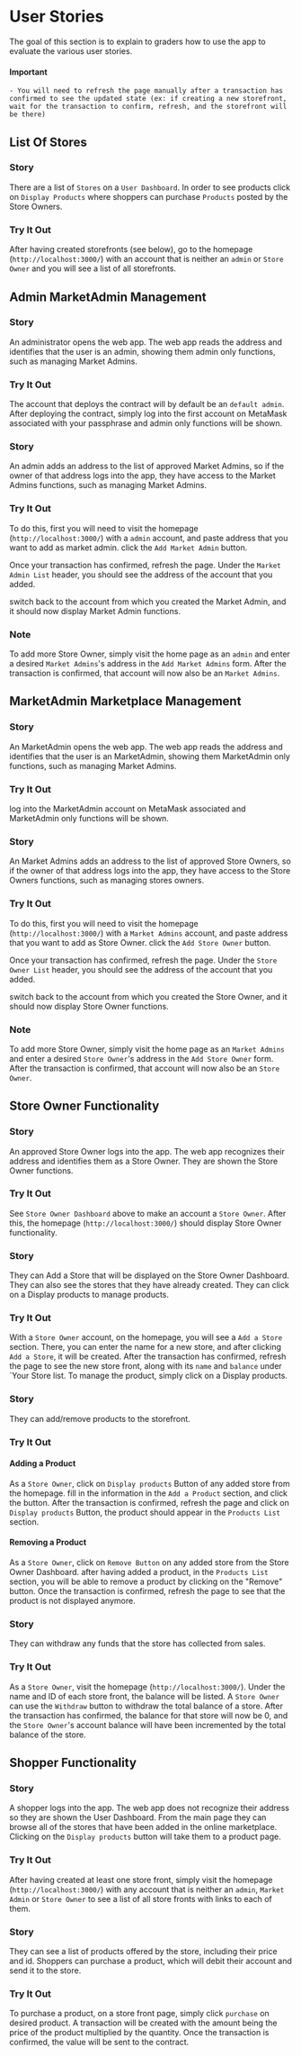 # User Stories
The goal of this section is to explain to graders how to use the app to evaluate the various user stories. 

#### Important 
	- You will need to refresh the page manually after a transaction has confirmed to see the updated state (ex: if creating a new storefront, wait for the transaction to confirm, refresh, and the storefront will be there)


## List Of Stores  
### Story
There are a list of `Stores` on a `User Dashboard`. In order to see products click on `Display Products` where shoppers can purchase `Products` posted by the Store Owners.

### Try It Out 
After having created storefronts (see below), go to the homepage (`http://localhost:3000/`) with an account that is neither an `admin` or `Store Owner` and you will see a list of all storefronts. 


## Admin MarketAdmin Management 

### Story 
An administrator opens the web app. The web app reads the address and identifies that the user is an admin, showing them admin only functions, such as managing Market Admins. 

### Try It Out
The account that deploys the contract will by default be an `default admin`. After deploying the contract, simply log into the first account on MetaMask associated with your passphrase and admin only functions will be shown. 

### Story 
An admin adds an address to the list of approved Market Admins, so if the owner of that address logs into the app, they have access to the Market Admins functions, such as managing Market Admins. 

### Try It Out
To do this, first you will need to visit the homepage (`http://localhost:3000/`) with a `admin` account, and paste address that you want to add as market admin. click the `Add Market Admin` button. 

Once your transaction has confirmed, refresh the page. Under the `Market Admin List` header, you should see the address of the account that you added. 

switch back to the account from which you created the Market Admin, and it should now display Market Admin functions. 

### Note
To add more Store Owner, simply visit the home page as an `admin` and enter a desired `Market Admins`'s address in the `Add Market Admins` form. After the transaction is confirmed, that account will now also be an `Market Admins`. 


## MarketAdmin Marketplace Management 

### Story 
An MarketAdmin opens the web app. The web app reads the address and identifies that the user is an MarketAdmin, showing them MarketAdmin only functions, such as managing Market Admins. 

### Try It Out
log into the MarketAdmin account on MetaMask associated and MarketAdmin only functions will be shown. 

### Story 
An Market Admins adds an address to the list of approved Store Owners, so if the owner of that address logs into the app, they have access to the Store Owners functions, such as managing stores owners. 

### Try It Out
To do this, first you will need to visit the homepage (`http://localhost:3000/`) with a `Market Admins` account, and paste address that you want to add as Store Owner. click the `Add Store Owner` button. 

Once your transaction has confirmed, refresh the page. Under the `Store Owner List` header, you should see the address of the account that you added. 

switch back to the account from which you created the Store Owner, and it should now display Store Owner functions. 


### Note
To add more Store Owner, simply visit the home page as an `Market Admins` and enter a desired `Store Owner`'s address in the `Add Store Owner` form. After the transaction is confirmed, that account will now also be an `Store Owner`. 

## Store Owner Functionality 

### Story 
An approved Store Owner logs into the app. The web app recognizes their address and identifies them as a Store Owner. They are shown the Store Owner functions. 

### Try It Out 
See `Store Owner Dashboard` above to make an account a `Store Owner`. After this, the homepage (`http://localhost:3000/`) should display Store Owner functionality. 

### Story 
They can Add a Store that will be displayed on the Store Owner Dashboard. They can also see the stores that they have already created. They can click on a Display products to manage products. 

### Try It Out 
With a `Store Owner` account, on the homepage, you will see a `Add a Store` section. There, you can enter the name for a new store, and after clicking `Add a Store`, it will be created. After the transaction has confirmed, refresh the page to see the new store front, along with its `name` and `balance` under `Your Store list. To manage the product, simply click on a Display products. 


### Story 
They can add/remove products to the storefront. 

### Try It Out 

#### Adding a Product
As a `Store Owner`, click on `Display products` Button of any added store from the homepage. fill in the information in the `Add a Product` section, and click the button. After the transaction is confirmed, refresh the page and click on `Display products` Button, the product should appear in the `Products List` section.  


#### Removing a Product
As a `Store Owner`, click on `Remove Button` on any added store from the Store Owner Dashboard. after having added a product, in the `Products List` section, you will be able to remove a product by clicking on the "Remove" button. Once the transaction is confirmed, refresh the page to see that the product is not displayed anymore. 

### Story 
They can  withdraw any funds that the store has collected from sales.

### Try It Out 
As a `Store Owner`, visit the homepage (`http://localhost:3000/`). Under the name and ID of each store front, the balance will be listed. A `Store Owner` can use the `Withdraw` button to withdraw the total balance of a  store. After the transaction has confirmed, the balance for that store will now be 0, and the `Store Owner`'s account balance will have been incremented by the total balance of the store. 

## Shopper Functionality 

### Story 
A shopper logs into the app. The web app does not recognize their address so they are shown the User Dashboard. From the main page they can browse all of the stores that have been added in the online marketplace. Clicking on the `Display products` button will take them to a product page. 

### Try It Out 
After having created at least one store front, simply visit the homepage (`http://localhost:3000/`) with any account that is neither an `admin`, `Market Admin` or `Store Owner` to see a list of all store fronts with links to each of them. 

### Story 
They can see a list of products offered by the store, including their price and id. Shoppers can purchase a product, which will debit their account and send it to the store. 

### Try It Out 
To purchase a product, on a store front page, simply click `purchase` on desired product. A transaction will be created with the amount being the price of the product multiplied by the quantity. Once the transaction is confirmed, the value will be sent to the contract. 
